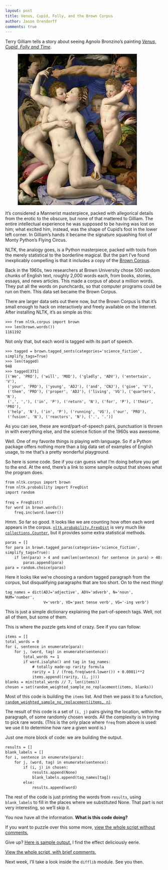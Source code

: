 ```yaml
---
layout: post
title: Venus, Cupid, Folly, and the Brown Corpus
author: Jason Orendorff
comments: true
---
```


Terry Gilliam tells a story about seeing Agnolo Bronzino&rsquo;s
painting
[*Venus, Cupid, Folly and Time*](https://en.wikipedia.org/wiki/Venus,_Cupid,_Folly,_and_Time).

<figure>
  <img src="/images/blog-content/venus-cupid.jpg">
</figure>

It&rsquo;s considered a Mannerist masterpiece, packed with allegorical
details from the erotic to the obscure, but none of that mattered to
Gilliam. The entire intellectual experience he was supposed to be having
was lost on him; what excited him, instead, was the shape of
Cupid&rsquo;s foot in the lower left corner. In Gilliam&rsquo;s hands it
became the signature squashing foot of Monty Python&rsquo;s Flying
Circus.

NLTK, the analogy goes, is a Python masterpiece, packed with tools from
the merely statistical to the borderline magical. But the part
I&rsquo;ve found inexplicably compelling is that it includes a copy of
the [Brown Corpus](https://en.wikipedia.org/wiki/Brown_Corpus).

Back in the 1960s, two researchers at Brown University chose 500 random
chunks of English text, roughly 2,000 words each, from books, stories,
essays, and news articles. This made a corpus of about a million
words. They put all the words on punchcards, so that computer programs
could be run on them. This data set became the Brown Corpus.

There are larger data sets out there now, but the Brown Corpus is that
it&rsquo;s small enough to hack on interactively and freely available on
the Internet. After installing NLTK, it&rsquo;s as simple as this:

    >>> from nltk.corpus import brown
    >>> len(brown.words())
    1161192

Not only that, but each word is tagged with its part of speech.

    >>> tagged = brown.tagged_sents(categories='science_fiction', simplify_tags=True)
    >>> len(tagged)
    948
    >>> tagged[371]
    [('We', 'PRO'), ('will', 'MOD'), ('gladly', 'ADV'), ('entertain', 'V'),
     ('your', 'PRO'), ('young', 'ADJ'), ('and', 'CNJ'), ('give', 'V'),
     ('them', 'PRO'), ('proper', 'ADJ'), ('living', 'VG'), ('quarters', 'N'),
     (',', ','), ('in', 'P'), ('return', 'N'), ('for', 'P'), ('their', 'PRO'),
     ('help', 'N'), ('in', 'P'), ('running', 'VG'), ('our', 'PRO'),
     ('fusion', 'N'), ('reactors', 'N'), ('.', '.')]

As you can see, these are word/part-of-speech pairs, punctuation is
thrown in with everything else, and the science fiction of the 1960s was
awesome.

Well. One of my favorite things is playing with language. So if a Python
package offers nothing more than a big data set of examples of English
usage, to me that&rsquo;s a pretty wonderful playground.

So here is some code. See if you can guess what I&rsquo;m doing before
you get to the end.  At the end, there&rsquo;s a link to some sample
output that shows what the program does.

    from nltk.corpus import brown
    from nltk.probability import FreqDist
    import random

    freq = FreqDist()
    for word in brown.words():
        freq.inc(word.lower())

Hmm. So far so good. It looks like we are counting how often each word
appears in the corpus.
[`nltk.probability.FreqDist`](http://nltk.org/api/nltk.html?highlight=freqdist#nltk.probability.FreqDist)
is very much like
[`collections.Counter`](http://docs.python.org/2/library/collections.html#counter-objects),
but it provides some extra statistical methods.

    paras = []
    for para in brown.tagged_paras(categories='science_fiction', simplify_tags=True):
        if len(para) > 4 and sum(len(sentence) for sentence in para) > 40:
            paras.append(para)
    para = random.choice(paras)

Here it looks like we&rsquo;re choosing a random tagged paragraph from
the corpus, but disqualifying paragraphs that are too short. On to the
next thing!

    tag_names = dict(ADJ='adjective', ADV='adverb', N='noun', NUM='number',
                     V='verb', VD='past tense verb', VG='-ing verb')

This is just a simple dictionary explaining the part-of-speech
tags. Well, not all of them, but some of them.

This is where the puzzle gets kind of crazy. See if you can follow:

    items = []
    total_words = 0
    for i, sentence in enumerate(para):
        for j, (word, tag) in enumerate(sentence):
            total_words += 1
            if word.isalpha() and tag in tag_names:
                # totally made-up rarity formula
                rarity = 1 / (freq.freq(word.lower()) + 0.0001)**2
                items.append((rarity, (i, j)))
    blanks = min(total_words // 7, len(items))
    chosen = set(random_weighted_sample_no_replacement(items, blanks))

Most of this code is building the `items` list. And then we pass it to
a function,
[`random_weighted_sample_no_replacement(items, n)`](http://stackoverflow.com/a/2149533/94977).

The result of this code is a set of `(i, j)` pairs giving the location,
within the paragraph, of some randomly chosen words.  All the complexity
is in trying to pick rare words. (This is the only place where `freq`
from above is used: we use it to determine how rare a given word is.)

Just one more block of code: we are building the output.

    results = []
    blank_labels = []
    for i, sentence in enumerate(para):
        for j, (word, tag) in enumerate(sentence):
            if (i, j) in chosen:
                results.append(None)
                blank_labels.append(tag_names[tag])
            else:
                results.append(word)

The rest of the code is just printing the words from `results`, using
`blank_labels` to fill in the places where we substituted None.
That part is not very interesting, so we&rsquo;ll skip it.

You now have all the information. **What is this code doing?**

If you want to puzzle over this some more,
[view the whole script without comments.](https://gist.github.com/jorendorff/4987554)

Give up? [Here is sample output.](https://gist.github.com/jorendorff/4987715)
I find the effect deliciously eerie.

[View the whole script, with brief comments.](https://gist.github.com/jorendorff/4987754)

Next week, I&rsquo;ll take a look inside the `difflib` module. See you then.
